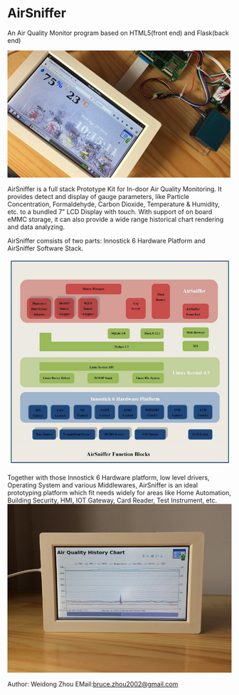 # AirSniffer
An Air Quality Monitor program based on HTML5(front end) and Flask(back end)

<img src="https://github.com/JT365/AirSniffer/blob/master/top.jpg" width="600"/><br>

AirSniffer is a full stack Prototype Kit for In-door Air Quality Monitoring. It provides detect and display of gauge parameters, like Particle Concentration, Formaldehyde, Carbon Dioxide, Temperature & Humidity, etc. to a bundled 7" LCD Display with touch. With support of on board eMMC storage, it can also provide a wide range historical chart rendering and data analyzing. 

AirSniffer comsists of two parts: Innostick 6 Hardware Platform and AirSniffer Software Stack.<br>

<img src="https://github.com/JT365/AirSniffer/blob/master/diagram_800.png" width="600"/><br>

Together with those Innostick 6 Hardware platform, low level drivers, Operating System and various Middlewares, AirSniffer is an ideal prototyping platform which fit needs widely for areas like Home Automation, Building Security, HMI, IOT Gateway, Card Reader, Test Instrument, etc. <br>
<img src="https://github.com/JT365/AirSniffer/blob/master/aq_800.png" width="600"/><br>

Author: Weidong Zhou
EMail:bruce.zhou2002@gmail.com

